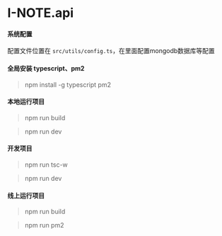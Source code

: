 # I-NOTE.api

#### 系统配置

配置文件位置在 `src/utils/config.ts`，在里面配置mongodb数据库等配置

#### 全局安装 typescript、pm2

> npm install -g typescript pm2

#### 本地运行项目

> npm run build

> npm run dev

#### 开发项目

> npm run tsc-w

> npm run dev

#### 线上运行项目

> npm run build

> npm run pm2
